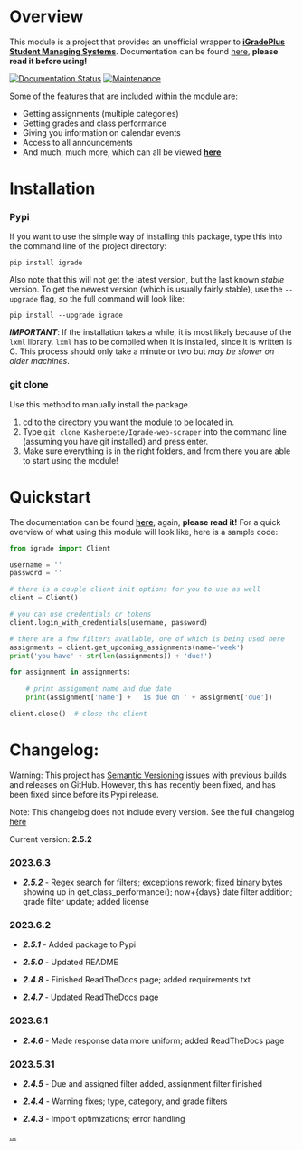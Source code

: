 # Overview
This module is a project that provides an unofficial wrapper to [**iGradePlus Student Managing Systems**](https://igradeplus.com). Documentation can be found [here](https://igrade-web-scraper.readthedocs.io/en/latest/), **please read it before using!**

[![Documentation Status](https://readthedocs.org/projects/igrade-web-scraper/badge/?version=latest)](https://igrade-web-scraper.readthedocs.io/en/latest/?badge=latest)
[![Maintenance](https://img.shields.io/badge/Maintained%3F-Yes-green.svg)]()

Some of the features that are included within the module are:

- Getting assignments (multiple categories)
- Getting grades and class performance
- Giving you information on calendar events
- Access to all announcements
- And much, much more, which can all be viewed [**here**](https://igrade-web-scraper.readthedocs.io/en/latest/)


# Installation
### Pypi
If you want to use the simple way of installing this package, type this into the command line of the project directory:
```shell
pip install igrade
```
Also note that this will not get the latest version, but the last known *stable* version.
To get the newest version (which is usually fairly stable), use the ``--upgrade`` flag, so
the full command will look like:
```shell
pip install --upgrade igrade
```
***IMPORTANT***: If the installation takes a while, it is most likely because
of the ``lxml`` library. `lxml` has to be compiled when it is installed, since
it is written is C. This process should only take a minute or two but *may be
slower on older machines*.
### git clone
Use this method to manually install the package.

1. cd to the directory you want the module to be located in.
2. Type ``git clone Kasherpete/Igrade-web-scraper`` into the command line (assuming you have git installed)
and press enter.
3. Make sure everything is in the right folders, and from there you are able to start using the module!

# Quickstart
The documentation can be found [**here**](https://igrade-web-scraper.readthedocs.io/en/latest/), again, **please read
it!** For a quick overview of what using this module will look like, here is a sample code:

```python
from igrade import Client

username = ''
password = ''

# there is a couple client init options for you to use as well
client = Client()

# you can use credentials or tokens
client.login_with_credentials(username, password)

# there are a few filters available, one of which is being used here
assignments = client.get_upcoming_assignments(name='week')
print('you have' + str(len(assignments)) + 'due!')

for assignment in assignments:
    
    # print assignment name and due date
    print(assignment['name'] + ' is due on ' + assignment['due'])

client.close()  # close the client
```

# Changelog:

Warning: This project has [Semantic Versioning](https://semver.org/) issues with previous
builds and releases on GitHub. However, this has recently been fixed, and has been fixed
since before its Pypi release.

Note: This changelog does not include every version. See the full changelog
[here](https://igrade-web-scraper.readthedocs.io/en/latest/changelog.html)

Current version: **2.5.2**

### 2023.6.3
* ***2.5.2*** - Regex search for filters; exceptions rework; fixed binary bytes showing up in
get_class_performance(); now+{days} date filter addition; grade filter update; added license

### 2023.6.2
* ***2.5.1*** - Added package to Pypi

* ***2.5.0*** - Updated README

* ***2.4.8*** - Finished ReadTheDocs page; added requirements.txt

* ***2.4.7*** - Updated ReadTheDocs page

### 2023.6.1
* ***2.4.6*** - Made response data more uniform; added ReadTheDocs page

### 2023.5.31
* ***2.4.5*** - Due and assigned filter added, assignment filter finished

* ***2.4.4*** - Warning fixes; type, category, and grade filters

* ***2.4.3*** - Import optimizations; error handling

[...](https://igrade-web-scraper.readthedocs.io/en/latest/changelog.html)
